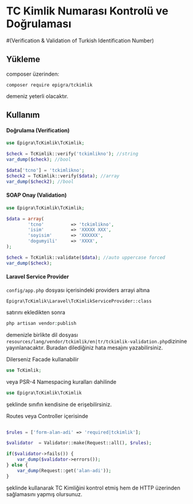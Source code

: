# TC Kimlik Numarası Kontrolü ve Doğrulaması
#(Verification & Validation of Turkish Identification Number)

## Yükleme
composer üzerinden:
```
composer require epigra/tckimlik
````
demeniz yeterli olacaktır.

## Kullanım

#### Doğrulama (Verification)

```php
use Epigra\TcKimlik\TcKimlik;

$check = TcKimlik::verify('tckimlikno'); //string
var_dump($check); //bool

$data['tcno'] = 'tckimlikno';
$check2 = TcKimlik::verify($data); //array
var_dump($check2); //bool
```

#### SOAP Onay (Validation)

```php
use Epigra\TcKimlik\TcKimlik;

$data = array(
		'tcno'          => 'tckimlikno',
		'isim'          => 'XXXXX XXX',
		'soyisim'       => 'XXXXXX',
		'dogumyili'     => 'XXXX',
);

$check = TcKimlik::validate($data); //auto uppercase forced
var_dump($check);

```

#### Laravel Service Provider

`config/app.php` dosyası içerisindeki providers arrayi altına

```
Epigra\TcKimlik\Laravel\TcKimlikServiceProvider::class
```

satırını ekledikten sonra

```php
php artisan vendor:publish
```

demenizle birlikte dil dosyası `resources/lang/vendor/tckimlik/en|tr/tckimlik-validation.php`dizinine yayınlanacaktır. Buradan dilediğiniz hata mesajını yazabilirsiniz.

Dilerseniz Facade kullanabilir

```php
use TcKimlik;
```
veya PSR-4 Namespacing kuralları dahilinde

```php
use Epigra\TcKimlik\TcKimlik
```
şeklinde sınıfın kendisine de erişebilirsiniz.

Routes veya Controller içerisinde

```php

$rules = ['form-alan-adi' => 'required|tckimlik'];

$validator  = Validator::make(Request::all(), $rules);

if($validator->fails()) {
	var_dump($validator->errors());
} else {
	var_dump(Request::get('alan-adi'));
}
```
şeklinde kullanarak TC Kimliğini kontrol etmiş hem de HTTP üzerinden sağlamasını yapmış olursunuz.